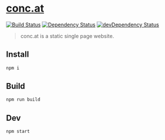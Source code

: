 # [conc.at](https://2018.conc.at/)
[![Build Status](https://jenkins.5k20.com/buildStatus/icon?job=2018.conc.at)](https://jenkins.5k20.com/view/concat/job/2018.conc.at/)
[![Dependency Status](https://david-dm.org/conc-at/2018.conc.at.svg)](https://david-dm.org/conc-at/2018.conc.at)
[![devDependency Status](https://david-dm.org/conc-at/2018.conc.at/dev-status.svg)](https://david-dm.org/conc-at/2018.conc.at#info=devDependencies)

> conc.at is a static single page website.

## Install
 
```bash
npm i
```

## Build

```bash
npm run build
```

## Dev

```bash
npm start
```
